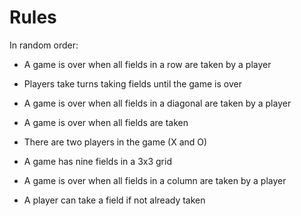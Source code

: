 # Rules

In random order:

* A game is over when all fields in a row are taken by a player

* Players take turns taking fields until the game is over

* A game is over when all fields in a diagonal are taken by a player

* A game is over when all fields are taken

* There are two players in the game (X and O)

* A game has nine fields in a 3x3 grid

* A game is over when all fields in a column are taken by a player

* A player can take a field if not already taken